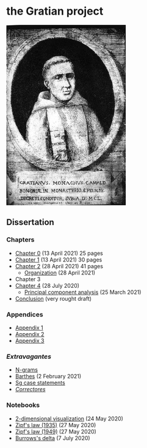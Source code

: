 # the Gratian project

![Gratian](img/Gratian.jpg)

## Dissertation

### Chapters

- [Chapter 0](Chapter0/chapter0.markdown) (13 April 2021) 25 pages
- [Chapter 1](Chapter1/chapter1.markdown) (13 April 2021) 30 pages
- [Chapter 2](Chapter2/chapter2.markdown) (28 April 2021) 41 pages
  - [Organization](Chapter2/chapter2o.markdown) (28 April 2021)
- Chapter 3
- [Chapter 4](Chapter4/chapter4.markdown) (28 July 2020)
  - [Principal component analysis](Chapter4/pca.markdown) (25 March 2021)
- [Conclusion](Conclusion/conclusion.markdown) (very rought draft)

### Appendices

- [Appendix 1](Appendix/appendix1.markdown)
- [Appendix 2](Appendix/appendix2.markdown)
- [Appendix 3](Appendix/appendix3.markdown)

### *Extravagantes*

- [N-grams](Extra/n-grams.markdown)
- [Barthes](Extra/barthes.markdown) (2 February 2021)
- [Sg case statements](Extra/sg.markdown)
- [*Correctores*](Extra/correctores.markdown)

### Notebooks

- [2-dimensional visualization](Notebooks/Burrows/Visualization.ipynb) (24 May 2020)
- [Zipf's law (1935)](Notebooks/Zipf/Zipf35.ipynb) (27 May 2020)
- [Zipf's law (1949)](Notebooks/Zipf/Zipf49.ipynb) (27 May 2020)
- [Burrows's delta](Notebooks/Burrows/Burrows.ipynb) (7 July 2020)
